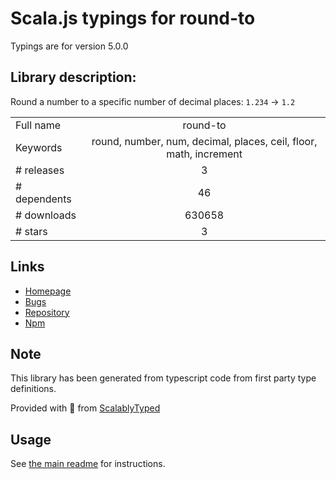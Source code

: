 
# Scala.js typings for round-to

Typings are for version 5.0.0

## Library description:
Round a number to a specific number of decimal places: `1.234` → `1.2`

|                    |                 |
| ------------------ | :-------------: |
| Full name          | round-to |
| Keywords           | round, number, num, decimal, places, ceil, floor, math, increment |
| # releases         | 3 |
| # dependents       | 46 |
| # downloads        | 630658 |
| # stars            | 3 |

## Links
- [Homepage](https://github.com/sindresorhus/round-to#readme)
- [Bugs](https://github.com/sindresorhus/round-to/issues)
- [Repository](https://github.com/sindresorhus/round-to)
- [Npm](https://www.npmjs.com/package/round-to)
    


## Note
This library has been generated from typescript code from first party type definitions.

Provided with :purple_heart: from [ScalablyTyped](https://github.com/oyvindberg/ScalablyTyped)

## Usage
See [the main readme](../../readme.md) for instructions.


